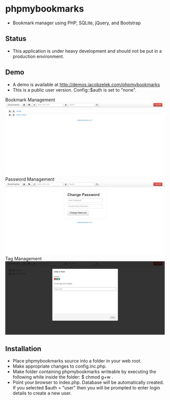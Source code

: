phpmybookmarks
==============
- Bookmark manager using PHP, SQLite, jQuery, and Bootstrap

Status
------
- This application is under heavy development and should not be put in a production environment.

Demo
----
- A demo is available at http://demos.jacobzelek.com/phpmybookmarks
- This is a public user version. Config::$auth is set to "none".

Bookmark Management
![bookmark-management](https://github.com/dineshkummarc/phpmybookmarks/blob/master/screenshot/bookmark-management.png)
Password Management
![password-management](https://github.com/dineshkummarc/phpmybookmarks/blob/master/screenshot/password-management.png)
Tag Management
![tag-management](https://github.com/dineshkummarc/phpmybookmarks/blob/master/screenshot/tag-management.png)

Installation
------------
- Place phpmybookmarks source into a folder in your web root.
- Make appropriate changes to config.inc.php.
- Make folder containing phpmybookmarks writeable by executing the following while inside the folder:
  $ chmod g+w .
- Point your browser to index.php. Database will be automatically created. If you selected $auth = "user" then you will be prompted to enter login details to create a new user.

